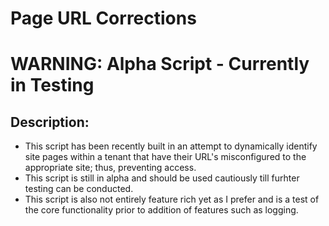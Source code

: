 # Page URL Corrections
# WARNING: Alpha Script - Currently in Testing

## Description:
- This script has been recently built in an attempt to dynamically identify site pages within a tenant that have their URL's misconfigured to the appropriate site; thus, preventing access.
- This script is still in alpha and should be used cautiously till furhter testing can be conducted.
- This script is also not entirely feature rich yet as I prefer and is a test of the core functionality prior to addition of features such as logging.
